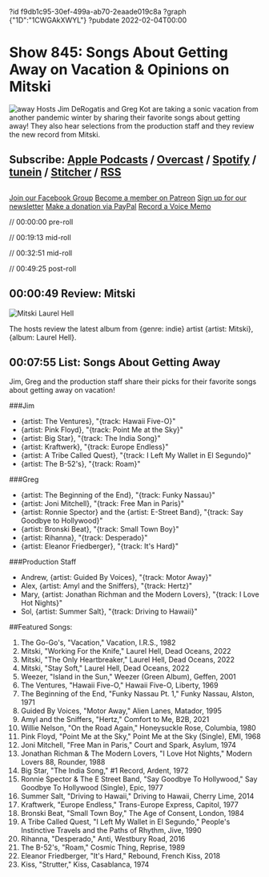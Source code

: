 ?id f9db1c95-30ef-499a-ab70-2eaade019c8a
?graph {"1D":"1CWGAkXWYL"}
?pubdate 2022-02-04T00:00
# Show 845: Songs About Getting Away on Vacation & Opinions on Mitski
![away](https://static.soundopinions.org/images/2022/untitled-design.jpeg)
Hosts Jim DeRogatis and Greg Kot are taking a sonic vacation from another pandemic winter by sharing their favorite songs about getting away! They also hear selections from the production staff and they review the new record from Mitski. 

## Subscribe: [Apple Podcasts](https://itunes.apple.com/us/podcast/sound-opinions/id94793843) / [Overcast](https://overcast.fm/itunes94793843/sound-opinions) / [Spotify](https://open.spotify.com/show/1kNR8YL7TBrQuRxDdS4wtU) / [tunein](https://tunein.com/podcasts/Music-Podcasts/Sound-Opinions-p60273/) / [Stitcher](http://www.stitcher.com/podcast/sound-opinions) / [RSS](https://feeds.simplecast.com/Nn6fjnB0)


##
[Join our Facebook Group](https://bit.ly/3sivr9T)
[Become a member on Patreon](https://bit.ly/3slWZvc)
[Sign up for our newsletter](https://bit.ly/3eEvRnG)
[Make a donation via PayPal](https://bit.ly/3dmt9lU)
[Record a Voice Memo](https://bit.ly/2RyD5Ah)


// 00:00:00 pre-roll

// 00:19:13 mid-roll

// 00:32:51 mid-roll

// 00:49:25 post-roll



## 00:00:49 Review: Mitski

![Mitski Laurel Hell](https://static.soundopinions.org/assets/845/1D1.jpg)

The hosts review the latest album from {genre: indie} artist {artist: Mitski}, {album: Laurel Hell}.


## 00:07:55 List: Songs About Getting Away

Jim, Greg and the production staff share their picks for their favorite songs about getting away on vacation!

###Jim
- {artist: The Ventures}, "{track: Hawaii Five-O}"
- {artist: Pink Floyd}, "{track: Point Me at the Sky}"
- {artist: Big Star}, "{track: The India Song}"
- {artist: Kraftwerk}, "{track: Europe Endless}"
- {artist: A Tribe Called Quest}, "{track: I Left My Wallet in El Segundo}"
- {artist: The B-52's}, "{track: Roam}"


###Greg
- {artist: The Beginning of the End}, "{track: Funky Nassau}"
- {artist: Joni Mitchell}, "{track: Free Man in Paris}"
- {artist: Ronnie Spector} and the {artist: E-Street Band}, "{track: Say Goodbye to Hollywood}"
- {artist: Bronski Beat}, "{track: Small Town Boy}"
- {artist: Rihanna}, "{track: Desperado}"
- {artist: Eleanor Friedberger}, "{track: It's Hard}"

###Production Staff
- Andrew, {artist: Guided By Voices}, "{track: Motor Away}"
- Alex, {artist: Amyl and the Sniffers}, "{track: Hertz}"
- Mary, {artist: Jonathan Richman and the Modern Lovers}, "{track: I Love Hot Nights}"
- Sol, {artist: Summer Salt}, "{track: Driving to Hawaii}"







##Featured Songs:

1. The Go-Go's, "Vacation," Vacation, I.R.S., 1982
1. Mitski, "Working For the Knife," Laurel Hell, Dead Oceans, 2022
1. Mitski, "The Only Heartbreaker," Laurel Hell, Dead Oceans, 2022
1. Mitski, "Stay Soft," Laurel Hell, Dead Oceans, 2022
1. Weezer, "Island in the Sun," Weezer (Green Album), Geffen, 2001
1. The Ventures, "Hawaii Five-O," Hawaii Five-O, Liberty, 1969
1. The Beginning of the End, "Funky Nassau Pt. 1," Funky Nassau, Alston, 1971
1. Guided By Voices, "Motor Away," Alien Lanes, Matador, 1995
1. Amyl and the Sniffers, "Hertz," Comfort to Me, B2B, 2021
1. Willie Nelson, "On the Road Again," Honeysuckle Rose, Columbia, 1980
1. Pink Floyd, "Point Me at the Sky," Point Me at the Sky (Single), EMI, 1968
1. Joni Mitchell, "Free Man in Paris," Court and Spark, Asylum, 1974
1. Jonathan Richman & The Modern Lovers, "I Love Hot Nights," Modern Lovers 88, Rounder, 1988
1. Big Star, "The India Song," #1 Record, Ardent, 1972
1. Ronnie Spector & The E Street Band, "Say Goodbye To Hollywood," Say Goodbye To Hollywood (Single), Epic, 1977
1. Summer Salt, "Driving to Hawaii," Driving to Hawaii, Cherry Lime, 2014
1. Kraftwerk, "Europe Endless," Trans-Europe Express, Capitol, 1977
1. Bronski Beat, "Small Town Boy," The Age of Consent, London, 1984
1. A Tribe Called Quest, "I Left My Wallet in El Segundo," People's Instinctive Travels and the Paths of Rhythm, Jive, 1990
1. Rihanna, "Desperado," Anti, Westbury Road, 2016
1. The B-52's, "Roam," Cosmic Thing, Reprise, 1989
1. Eleanor Friedberger, "It's Hard," Rebound, French Kiss, 2018
1. Kiss, "Strutter," Kiss, Casablanca, 1974

